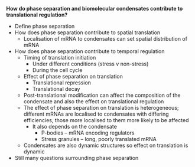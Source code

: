 **How do phase separation and biomolecular condensates contribute to translational regulation?**

* Define phase separation 
* How does phase separation contribute to spatial translation 
    * Localisation of mRNA to condensates can set spatial distribution of mRNA 
* How does phase separation contribute to temporal regulation
    * Timing of translation initiation 
        * Under different conditions (stress v non-stress)
        * During the cell cycle 
    * Effect of phase separation on translation 
        * Translational repression 
        * Translational decay 
    * Post-translational modification can affect the composition of the condensate and also the effect on translational regulation
    * The effect of phase separation on translation is heterogeneous; different mRNAs are localised to condensates with differing efficiencies, those more localised to them more likely to be affected 
        * It also depends on the condensate
            * P-bodies – mRNA encoding regulators 
            * Stress granules – long, poorly translated mRNA 
    * Condensates are also dynamic structures so effect on translation is dynamic 
* Still many questions surrounding phase separation 